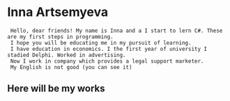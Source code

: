 # Inna Artsemyeva

     Hello, dear friends! My name is Inna and a I start to lern C#. These are my first steps in programming. 
     I hope you will be educating me in my pursuit of learning.
     I have education in economics. I the first year of university I stadied Delphi. Worked in advertising. 
     Now I work in company which provides a legal support marketer.
     My English is not good (you can see it)
     
  
   
## Here will be  my works
   
 
